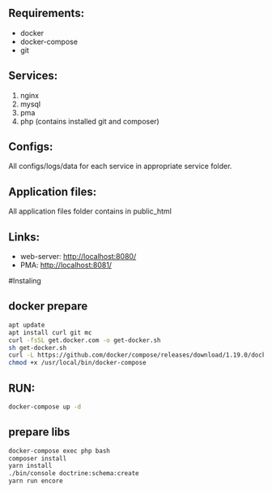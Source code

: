 ## Requirements:
* docker
* docker-compose
* git

## Services:
1. nginx
2. mysql
3. pma
4. php (contains installed git and composer)

## Configs:
All configs/logs/data for each service in appropriate service folder.

## Application files:
All application files folder contains in public_html

## Links:
* web-server: [http://localhost:8080/](http://localhost:8080/)
* PMA: [http://localhost:8081/](http://localhost:8081/)

#Instaling
## docker prepare
```bash
apt update
apt install curl git mc
curl -fsSL get.docker.com -o get-docker.sh
sh get-docker.sh
curl -L https://github.com/docker/compose/releases/download/1.19.0/docker-compose-`uname -s`-uname -m -o /usr/local/bin/docker-compose
chmod +x /usr/local/bin/docker-compose
```

## RUN:
```bash
docker-compose up -d
```

## prepare libs
```bash
docker-compose exec php bash
composer install
yarn install
./bin/console doctrine:schema:create
yarn run encore
```